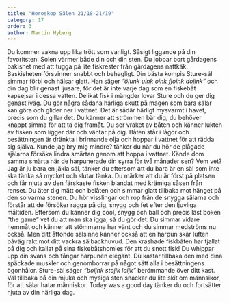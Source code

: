 ```yaml
---
title: "Horoskop Sälen 21/18-21/19"
category: 17
order: 3
author: Martin Hyberg
---
```


Du kommer vakna upp lika trött som vanligt. Såsigt liggande på din favoritsten. Solen värmer både din och din sten. Du jobbar bort gårdagens bakishet med att tugga på lite fiskrester från gårdagens nattkäk. Baskisheten försvinner snabbt och behagligt. Din bästa kompis Sture-säl simmar förbi och hälsar glatt. Han säger _“öiunk uink oink fjoink dojink”_ och din dag blir genast ljusare, för det är inte varje dag som en fiskebåt kapsejsar i dessa vatten. Delikat fisk i mängder lovar Sture och du ger dig genast iväg. Du gör några sådana härliga skutt på magen som bara sälar kan göra och glider ner i vattnet. Det är sådär härligt mysvarmt i havet, precis som du gillar det. Du känner att strömmen bär dig, du behöver knappt simma för att ta dig framåt. Du ser vraket av båten och känner lukten av fisken som ligger där och väntar på dig. Båten står i lågor och besättningen är dränkta i brinnande olja och hoppar i vattnet för att rädda sig själva. Kunde jag bry mig mindre? tänker du när du hör de plågade själarna försöka lindra smärtan genom att hoppa i vattnet. Kände dom samma smärta när de harpunerade din syrra för två månader sen? Vem vet? Jag är ju bara en jäkla säl, tänker du eftersom att du bara är en säl som inte ska tänka så mycket och slutar tänka. Du märker att du är först på platsen och får njuta av den färskaste fisken blandat med krämiga såsen från renset. Du äter dig mätt och belåten och simmar glatt tillbaka mot hänget på den solvarma stenen. Du hör visslingar och rop från de snygga sälarna och förstår att de försöker ragga på dig, snygg och fet efter den ljuvliga måltiden. Eftersom du känner dig cool, snygg och ball och precis läst boken “the game” vet du att man ska igga, så du gör det. Du simmar vidare hemmåt och känner att stömmarna har vänt och du simmar medströms nu också. Men ditt åttonde sälsinne känner också att en harpun skär luften påväg rakt mot ditt vackra sälbackhuvud. Den krashade fiskbåten har tjallat på dig och kallat på sina fiskebåtshomies för att du snott fisk! Du whippar upp din svans och fångar harpunen elegant. Du kastar tillbaka den med dina späckade muskler och genomborrar på något sätt alla i besättningens ögonhålor. Sture-säl säger _“boijnk stojik loijk”_ berömmande över ditt kast. Väl tillbaka på din mjuka och mysiga sten snackar du lite skit om männsikor, för att sälar hatar människor. Today was a good day tänker du och fortsätter njuta av din härliga dag.
